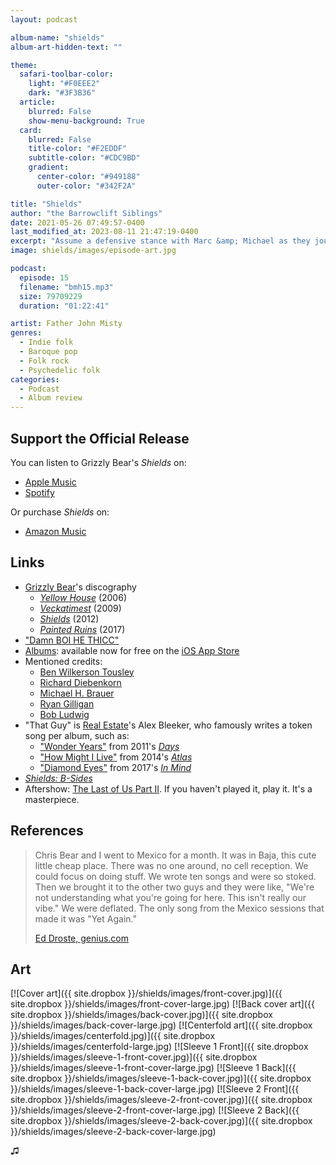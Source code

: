 ```yaml
---
layout: podcast

album-name: "shields"
album-art-hidden-text: ""

theme:
  safari-toolbar-color:
    light: "#F0EEE2"
    dark: "#3F3B36"
  article:
    blurred: False
    show-menu-background: True
  card:
    blurred: False
    title-color: "#F2EDDF"
    subtitle-color: "#CDC9BD"
    gradient:
      center-color: "#949188"
      outer-color: "#342F2A"

title: "Shields"
author: "the Barrowclift Siblings"
date: 2021-05-26 07:49:57-0400
last_modified_at: 2023-08-11 21:47:19-0400
excerpt: "Assume a defensive stance with Marc &amp; Michael as they joust over Grizzly Bear’s “Shields”."
image: shields/images/episode-art.jpg

podcast:
  episode: 15
  filename: "bmh15.mp3"
  size: 79709229
  duration: "01:22:41"

artist: Father John Misty
genres:
  - Indie folk
  - Baroque pop
  - Folk rock
  - Psychedelic folk
categories:
  - Podcast
  - Album review
---
```


## Support the Official Release

You can listen to Grizzly Bear's *Shields* on:

* [Apple Music](https://music.apple.com/us/album/shields/557858458)
* [Spotify](https://open.spotify.com/album/57LAEzKL94ZHwbIkUWYCDY)

Or purchase *Shields* on:

* [Amazon Music](https://www.amazon.com/Shields-Grizzly-Bear/dp/B0098WWEH8/ref=sr_1_1?dchild=1&keywords=shields+grizzly+bear+mp3&qid=1621093449&sr=8-1)

## Links

* [Grizzly Bear](https://music.apple.com/us/artist/grizzly-bear/29836830)'s discography
    * [*Yellow House*](https://music.apple.com/us/album/yellow-house/167622312) (2006)
    * [*Veckatimest*](https://music.apple.com/us/album/veckatimest/314837656) (2009)
    * [*Shields*](https://music.apple.com/us/album/shields/557858458) (2012)
    * [*Painted Ruins*](https://music.apple.com/us/album/painted-ruins/1235159880) (2017)
* ["Damn BOI HE THICC"](https://www.youtube.com/watch?v=37-9yPnL9aY)
* [Albums](https://apps.apple.com/us/app/albums-album-focused-player/id1469948986): available now for free on the [iOS App Store](https://apps.apple.com/us/app/albums-album-focused-player/id1469948986)
* Mentioned credits:
    * [Ben Wilkerson Tousley](http://www.wilkerton.com)
    * [Richard Diebenkorn](https://en.wikipedia.org/wiki/Richard_Diebenkorn)
    * [Michael H. Brauer](https://www.mbrauer.com/services)
    * [Ryan Gilligan](https://www.ryangilligan.com)
    * [Bob Ludwig](https://en.wikipedia.org/wiki/Bob_Ludwig)
* "That Guy" is [Real Estate](https://music.apple.com/us/artist/real-estate/258003534)'s Alex Bleeker, who famously writes a token song per album, such as:
    * ["Wonder Years"](https://music.apple.com/us/album/wonder-years/470027419?i=470027428) from 2011's [*Days*](https://music.apple.com/us/album/days/470027419)
    * ["How Might I Live"](https://music.apple.com/us/album/how-might-i-live/784925483?i=784925491) from 2014's [*Atlas*](https://music.apple.com/us/album/atlas/784925483)
    * ["Diamond Eyes"](https://music.apple.com/us/album/diamond-eyes/1195946303?i=1195946435) from 2017's [*In Mind*](https://music.apple.com/us/album/in-mind/1195946303)
* [*Shields: B-Sides*](https://music.apple.com/us/album/shields-b-sides/705316059)
* Aftershow: [The Last of Us Part II](https://en.wikipedia.org/wiki/The_Last_of_Us_Part_II). If you haven't played it, play it. It's a masterpiece.

## References

> Chris Bear and I went to Mexico for a month. It was in Baja, this cute little cheap place. There was no one around, no cell reception. We could focus on doing stuff. We wrote ten songs and were so stoked. Then we brought it to the other two guys and they were like, "We're not understanding what you're going for here. This isn't really our vibe." We were deflated. The only song from the Mexico sessions that made it was "Yet Again."
>
> [Ed Droste, genius.com](https://genius.com/1061090?)

## Art

[![Cover art]({{ site.dropbox }}/shields/images/front-cover.jpg)]({{ site.dropbox }}/shields/images/front-cover-large.jpg)
[![Back cover art]({{ site.dropbox }}/shields/images/back-cover.jpg)]({{ site.dropbox }}/shields/images/back-cover-large.jpg)
[![Centerfold art]({{ site.dropbox }}/shields/images/centerfold.jpg)]({{ site.dropbox }}/shields/images/centerfold-large.jpg)
[![Sleeve 1 Front]({{ site.dropbox }}/shields/images/sleeve-1-front-cover.jpg)]({{ site.dropbox }}/shields/images/sleeve-1-front-cover-large.jpg)
[![Sleeve 1 Back]({{ site.dropbox }}/shields/images/sleeve-1-back-cover.jpg)]({{ site.dropbox }}/shields/images/sleeve-1-back-cover-large.jpg)
[![Sleeve 2 Front]({{ site.dropbox }}/shields/images/sleeve-2-front-cover.jpg)]({{ site.dropbox }}/shields/images/sleeve-2-front-cover-large.jpg)
[![Sleeve 2 Back]({{ site.dropbox }}/shields/images/sleeve-2-back-cover.jpg)]({{ site.dropbox }}/shields/images/sleeve-2-back-cover-large.jpg)

♫︎